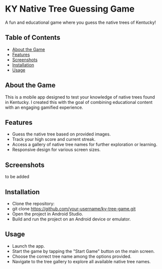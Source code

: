 # KY Native Tree Guessing Game

A fun and educational game where you guess the native trees of Kentucky!

## Table of Contents
- [About the Game](#about-the-game)
- [Features](#features)
- [Screenshots](#screenshots)
- [Installation](#installation)
- [Usage](#usage)


## About the Game
This is a mobile app designed to test your knowledge of native trees found in Kentucky. 
I created this with the goal of combining educational content with an engaging gamified experience.

## Features
- Guess the native tree based on provided images.
- Track your high score and current streak.
- Access a gallery of native tree names for further exploration or learning.
- Responsive design for various screen sizes.

## Screenshots
to be added

## Installation
- Clone the repository:
- git clone https://github.com/your-username/ky-tree-game.git
- Open the project in Android Studio.
- Build and run the project on an Android device or emulator.

## Usage
- Launch the app.
- Start the game by tapping the "Start Game" button on the main screen.
- Choose the correct tree name among the options provided.
- Navigate to the tree gallery to explore all available native tree names.

